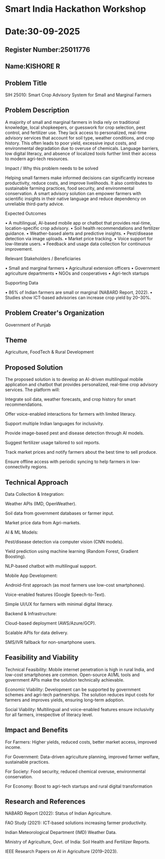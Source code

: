 # Smart India Hackathon Workshop
# Date:30-09-2025
## Register Number:25011776
## Name:KISHORE R
## Problem Title
SIH 25010: Smart Crop Advisory System for Small and Marginal Farmers
## Problem Description
A majority of small and marginal farmers in India rely on traditional knowledge, local shopkeepers, or guesswork for crop selection, pest control, and fertilizer use. They lack access to personalized, real-time advisory services that account for soil type, weather conditions, and crop history. This often leads to poor yield, excessive input costs, and environmental degradation due to overuse of chemicals. Language barriers, low digital literacy, and absence of localized tools further limit their access to modern agri-tech resources.

Impact / Why this problem needs to be solved

Helping small farmers make informed decisions can significantly increase productivity, reduce costs, and improve livelihoods. It also contributes to sustainable farming practices, food security, and environmental conservation. A smart advisory solution can empower farmers with scientific insights in their native language and reduce dependency on unreliable third-party advice.

Expected Outcomes

• A multilingual, AI-based mobile app or chatbot that provides real-time, location-specific crop advisory.
• Soil health recommendations and fertilizer guidance.
• Weather-based alerts and predictive insights.
• Pest/disease detection via image uploads.
• Market price tracking.
• Voice support for low-literate users.
• Feedback and usage data collection for continuous improvement.

Relevant Stakeholders / Beneficiaries

• Small and marginal farmers
• Agricultural extension officers
• Government agriculture departments
• NGOs and cooperatives
• Agri-tech startups

Supporting Data

• 86% of Indian farmers are small or marginal (NABARD Report, 2022).
• Studies show ICT-based advisories can increase crop yield by 20–30%.

## Problem Creater's Organization
Government of Punjab

## Theme
Agriculture, FoodTech & Rural Development

## Proposed Solution
The proposed solution is to develop an AI-driven multilingual mobile application and chatbot that provides personalized, real-time crop advisory services. The platform will:

Integrate soil data, weather forecasts, and crop history for smart recommendations.

Offer voice-enabled interactions for farmers with limited literacy.

Support multiple Indian languages for inclusivity.

Provide image-based pest and disease detection through AI models.

Suggest fertilizer usage tailored to soil reports.

Track market prices and notify farmers about the best time to sell produce.

Ensure offline access with periodic syncing to help farmers in low-connectivity regions.

## Technical Approach
Data Collection & Integration:

Weather APIs (IMD, OpenWeather).

Soil data from government databases or farmer input.

Market price data from Agri-markets.

AI & ML Models:

Pest/disease detection via computer vision (CNN models).

Yield prediction using machine learning (Random Forest, Gradient Boosting).

NLP-based chatbot with multilingual support.

Mobile App Development:

Android-first approach (as most farmers use low-cost smartphones).

Voice-enabled features (Google Speech-to-Text).

Simple UI/UX for farmers with minimal digital literacy.

Backend & Infrastructure:

Cloud-based deployment (AWS/Azure/GCP).

Scalable APIs for data delivery.

SMS/IVR fallback for non-smartphone users.

## Feasibility and Viability
Technical Feasibility: Mobile internet penetration is high in rural India, and low-cost smartphones are common. Open-source AI/ML tools and government APIs make the solution technically achievable.

Economic Viability: Development can be supported by government schemes and agri-tech partnerships. The solution reduces input costs for farmers and improves yields, ensuring long-term adoption.

Social Viability: Multilingual and voice-enabled features ensure inclusivity for all farmers, irrespective of literacy level.


## Impact and Benefits
For Farmers: Higher yields, reduced costs, better market access, improved income.

For Government: Data-driven agriculture planning, improved farmer welfare, sustainable practices.

For Society: Food security, reduced chemical overuse, environmental conservation.

For Economy: Boost to agri-tech startups and rural digital transformation


## Research and References
NABARD Report (2022): Status of Indian Agriculture.

FAO Study (2021): ICT-based solutions increasing farmer productivity.

Indian Meteorological Department (IMD) Weather Data.

Ministry of Agriculture, Govt. of India: Soil Health and Fertilizer Reports.

IEEE Research Papers on AI in Agriculture (2019–2023).
